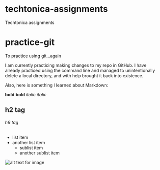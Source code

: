 # techtonica-assignments
Techtonica assignments

# practice-git
To practice using git...again

I am currently practicing making changes to my repo in GitHub. I have already practiced using the command line and managed to unintentionally delete a local directory, and with help brought it back into existence.

Also, here is something I learned about Markdown:

**bold**
__bold__
*italic*
_italic_

## h2 tag

###### h6 tag

* list item
* another list item
  * sublist item
  * another sublist item
  
![alt text for image](http://www.example.com/image.jpg)

